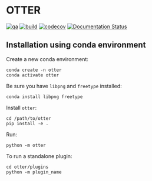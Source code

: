 # OTTER

[![qa](https://github.com/andrsd/otter/actions/workflows/flake8.yml/badge.svg)](https://github.com/andrsd/otter/actions/workflows/flake8.yml)
[![build](https://github.com/andrsd/otter/actions/workflows/build.yml/badge.svg)](https://github.com/andrsd/otter/actions/workflows/build.yml)
[![codecov](https://codecov.io/gh/andrsd/otter/branch/main/graph/badge.svg?token=LT22M7D5AV)](https://codecov.io/gh/andrsd/otter)
[![Documentation Status](https://readthedocs.org/projects/otter-gui/badge/?version=latest)](https://otter-gui.readthedocs.io/en/latest/?badge=latest)


## Installation using conda environment

Create a new conda environment:

```
conda create -n otter
conda activate otter
```

Be sure you have `libpng` and `freetype` installed:

```
conda install libpng freetype
```

Install `otter`:

```
cd /path/to/otter
pip install -e .
```

Run:

```
python -m otter
```

To run a standalone plugin:

```
cd otter/plugins
python -m plugin_name
```
